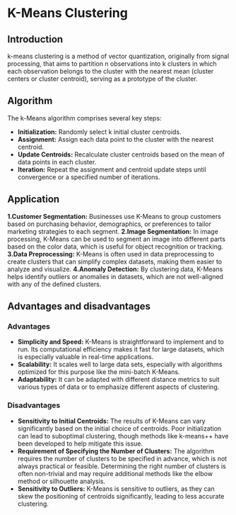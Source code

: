 # K-Means Clustering

## Introduction
k-means clustering is a method of vector quantization, originally from signal processing, that aims to partition n observations into k clusters in which each observation belongs to the cluster with the nearest mean (cluster centers or cluster centroid), serving as a prototype of the cluster. 


## Algorithm 
The k-Means algorithm comprises several key steps:
- **Initialization:** Randomly select k initial cluster centroids.
- **Assignment:** Assign each data point to the cluster with the nearest centroid.
- **Update Centroids:** Recalculate cluster centroids based on the mean of data points in each cluster.
- **Iteration:** Repeat the assignment and centroid update steps until convergence or a specified number of iterations.

## Application
**1.Customer Segmentation:** Businesses use K-Means to group customers based on purchasing behavior, demographics, or preferences to tailor marketing strategies to each segment.
**2.Image Segmentation:** In image processing, K-Means can be used to segment an image into different parts based on the color data, which is useful for object recognition or tracking.
**3.Data Preprocessing:** K-Means is often used in data preprocessing to create clusters that can simplify complex datasets, making them easier to analyze and visualize.
**4.Anomaly Detection:** By clustering data, K-Means helps identify outliers or anomalies in datasets, which are not well-aligned with any of the defined clusters.

## Advantages and disadvantages

### Advantages
-  **Simplicity and Speed:** K-Means is straightforward to implement and to run. Its computational efficiency makes it fast for large datasets, which is especially valuable in real-time applications.
-  **Scalability:** It scales well to large data sets, especially with algorithms optimized for this purpose like the mini-batch K-Means.
-  **Adaptability:** It can be adapted with different distance metrics to suit various types of data or to emphasize different aspects of clustering.

### Disadvantages
- **Sensitivity to Initial Centroids:** The results of K-Means can vary significantly based on the initial choice of centroids. Poor initialization can lead to suboptimal clustering, though methods like k-means++ have been developed to help mitigate this issue.
- **Requirement of Specifying the Number of Clusters:** The algorithm requires the number of clusters to be specified in advance, which is not always practical or feasible. Determining the right number of clusters is often non-trivial and may require additional methods like the elbow method or silhouette analysis.
- **Sensitivity to Outliers:** K-Means is sensitive to outliers, as they can skew the positioning of centroids significantly, leading to less accurate clustering.

